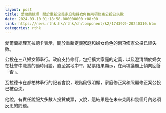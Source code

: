 ```yaml
---
layout: post
title: 愛爾蘭總理：關於重新定義家庭和婦女角色兩項修憲公投已失敗
date: 2024-03-10 01:18:58.000000000 +08:00
link: https://news.rthk.hk/rthk/ch/component/k2/1743929-20240310.htm
categories: rthk
---
```


愛爾蘭總理瓦拉德卡表示，關於重新定義家庭和婦女角色的兩項修憲公投已經失敗。

公投在三八婦女節舉行。政府支持修訂，包括擴大家庭的定義，以及澄清關於婦女在社會中職責的過時用語。直至當地中午，點票结果顯示，在兩項議題上傾向回答「否」。

瓦拉德卡在都柏林舉行的記者會說，現階段很明顯，家庭修正案和照顧修正案公投已被否決。

他說，有責任說服大多數人投贊成票，又說，這結果是在未來幾周和幾個月內必須反思的問題。
